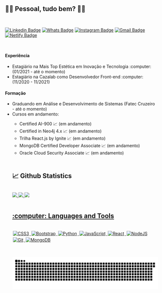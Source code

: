 ## :man_technologist: Pessoal, tudo bem? 🏳️‍🌈

<br>

[![Linkedin Badge](https://img.shields.io/badge/LinkedIn-0077B5?style=for-the-badge&logo=linkedin&logoColor=white)](https://www.linkedin.com/in/savio-lopes/)
[![Whats Badge](https://img.shields.io/badge/WhatsApp-25D366?style=for-the-badge&logo=whatsapp&logoColor=white)](https://api.whatsapp.com/send?phone=5512992279051)
[![Instagram Badge](https://img.shields.io/badge/Instagram-8a3ab9?style=for-the-badge&logo=instagram&logoColor=white)](https://www.instagram.com/savioaugulopes)
[![Gmail Badge](https://img.shields.io/badge/Gmail-D14836?style=for-the-badge&logo=gmail&logoColor=white)](mailto:savio.lopes@fatec.sp.gov.br)
[![Netlify Badge](https://img.shields.io/badge/Website-25C7B7?style=for-the-badge&logo=netlify&logoColor=white)](https://next-dev-portfolio.netlify.app/)

<br>

#### Experiência
  <ul>
  <li>Estagiário na Mais Top Estética em Inovação e Tecnologia :computer: (01/2021 - até o momento)</li>
  <li>Estagiário na Cazalab como Desenvolvedor Front-end :computer: (11/2020 - 11/2021) </li>
  </ul>

#### Formação
  <ul>
  <li>Graduando em Análise e Desenvolvimento de Sistemas (Fatec Cruzeiro - até o momento)</li>
  <li>Cursos em andamento:</li>
  <ul>
    <li>Certified AI-900 📈 (em andamento)</li>
    <li>Certified in Neo4j 4.x 📈 (em andamento)</li>
    <li>Trilha React.js by Ignite 📈 (em andamento)</li>
    <li>MongoDB Certified Developer Associate 📈 (em andamento)</li>
    <li>Oracle Cloud Security Associate 📈 (em andamento)</li>
  </ul>
<br>

<h2>📈 Github Statistics</h2>
  
<br>

 <div style="margin-left:auto; margin-right:auto">
  <a href="https://github.com/savio-2-lopes">
  <img height="180em" src="https://github-readme-stats.vercel.app/api?username=savio-2-lopes&show_icons=true&theme=tokyonight&include_all_commits=true&count_private=true"/>
  <img height="180em" src="https://github-readme-stats.vercel.app/api/top-langs/?username=savio-2-lopes&layout=compact&langs_count=7&theme=tokyonight"/>
  <img  src="https://github-readme-streak-stats.herokuapp.com/?user=savio-2-lopes&theme=tokyonight" height="180em" />
</div>

  
<br>

<h2>:computer: Languages and Tools </h2>
  
<br>


<div style="margin-left:auto; margin-right:auto">
<img alt="CSS3" src="https://img.shields.io/badge/css3%20-%231572B6.svg?&style=for-the-badge&logo=css3&logoColor=white" style="margin:2px;"/>
<img alt="Bootstrap" src="https://img.shields.io/badge/bootstrap%20-%23563D7C.svg?&style=for-the-badge&logo=bootstrap&logoColor=white" style="margin:2px;"/>
<img alt="Python" src="https://img.shields.io/badge/python%20-%2314354C.svg?&style=for-the-badge&logo=python&logoColor=white" style="margin:2px;"/>
<img alt="JavaScript" src="https://img.shields.io/badge/javascript%20-%23323330.svg?&style=for-the-badge&logo=javascript&logoColor=%23F7DF1E" style="margin:2px;"/>
<img alt="React" src="https://img.shields.io/badge/react%20-%2320232a.svg?&style=for-the-badge&logo=react&logoColor=%2361DAFB" style="margin:2px;"/>
<img alt="NodeJS" src="https://img.shields.io/badge/node.js%20-%2343853D.svg?&style=for-the-badge&logo=node.js&logoColor=white" style="margin:2px;"/>
<img alt="Git" src="https://img.shields.io/badge/git%20-%23F05033.svg?&style=for-the-badge&logo=git&logoColor=white" style="margin:2px;"/>
<img alt="MongoDB" src ="https://img.shields.io/badge/MongoDB-%234ea94b.svg?&style=for-the-badge&logo=mongodb&logoColor=white" style="margin:2px;"/>
</div>

<br>
  
##
 
 ![Snake animation](https://github.com/savio-2-lopes/savio-2-lopes/blob/output/github-user-contribution.svg)
